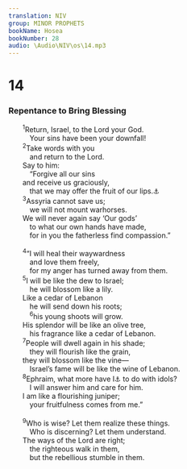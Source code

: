 ```yaml
---
translation: NIV
group: MINOR PROPHETS
bookName: Hosea 
bookNumber: 28
audio: \Audio\NIV\os\14.mp3
---
```


<div class="title"><h1>14</h1><h3>Repentance to Bring Blessing </h3></div>
<span class="verse os_14_1">  <sup>1</sup>Return, Israel, to the Lord your God. <br/>   Your sins have been your downfall! <br/></span>
<span class="verse os_14_2">  <sup>2</sup>Take words with you <br/>   and return to the Lord. <br/>  Say to him: <br/>   “Forgive all our sins <br/>  and receive us graciously, <br/>   that we may offer the fruit of our lips.<a data-toggle="tooltip" data-placement="bottom" title="Or offer our lips as sacrifices of bulls">⚓</a><br/></span>
<span class="verse os_14_3">  <sup>3</sup>Assyria cannot save us; <br/>   we will not mount warhorses. <br/>  We will never again say ‘Our gods’ <br/>   to what our own hands have made, <br/>   for in you the fatherless find compassion.” <br/><br/></span>
<span class="verse os_14_4">  <sup>4</sup>“I will heal their waywardness <br/>   and love them freely, <br/>   for my anger has turned away from them. <br/></span>
<span class="verse os_14_5">  <sup>5</sup>I will be like the dew to Israel; <br/>   he will blossom like a lily. <br/>  Like a cedar of Lebanon <br/>   he will send down his roots; <br/></span>
<span class="verse os_14_6">   <sup>6</sup>his young shoots will grow. <br/>  His splendor will be like an olive tree, <br/>   his fragrance like a cedar of Lebanon. <br/></span>
<span class="verse os_14_7">  <sup>7</sup>People will dwell again in his shade; <br/>   they will flourish like the grain, <br/>  they will blossom like the vine— <br/>   Israel’s fame will be like the wine of Lebanon. <br/></span>
<span class="verse os_14_8">  <sup>8</sup>Ephraim, what more have I<a data-toggle="tooltip" data-placement="bottom" title="Or Hebrew; Septuagint What more has Ephraim">⚓</a> to do with idols? <br/>   I will answer him and care for him. <br/>  I am like a flourishing juniper; <br/>   your fruitfulness comes from me.” <br/><br/></span>
<span class="verse os_14_9">  <sup>9</sup>Who is wise? Let them realize these things. <br/>   Who is discerning? Let them understand. <br/>  The ways of the Lord are right; <br/>   the righteous walk in them, <br/>   but the rebellious stumble in them. <br/></span>
